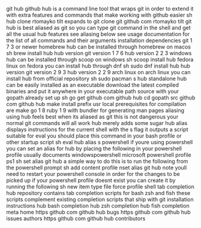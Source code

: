 git hub github hub is a command line tool that wraps git in order to extend it with extra features and commands that make working with github easier sh hub clone rtomayko tilt expands to git clone git github com rtomayko tilt git hub is best aliased as git so you can type git command in the shell and get all the usual hub features see aliasing below see usage documentation for the list of all commands and their arguments installation dependencies git 1 7 3 or newer homebrew hub can be installed through homebrew on macos sh brew install hub hub version git version 1 7 6 hub version 2 2 3 windows hub can be installed through scoop on windows sh scoop install hub fedora linux on fedora you can install hub through dnf sh sudo dnf install hub hub version git version 2 9 3 hub version 2 2 9 arch linux on arch linux you can install hub from official repository sh sudo pacman s hub standalone hub can be easily installed as an executable download the latest compiled binaries and put it anywhere in your executable path source with your gopath already set up sh go get github com github hub cd gopath src github com github hub make install prefix usr local prerequisites for compilation are make go 1 8 ruby 1 9 with bundler for generating man pages aliasing using hub feels best when its aliased as git this is not dangerous your normal git commands will all work hub merely adds some sugar hub alias displays instructions for the current shell with the s flag it outputs a script suitable for eval you should place this command in your bash profile or other startup script sh eval hub alias s powershell if youre using powershell you can set an alias for hub by placing the following in your powershell profile usually documents windowspowershell microsoft powershell profile ps1 sh set alias git hub a simple way to do this is to run the following from the powershell prompt sh add content profile nset alias git hub note youll need to restart your powershell console in order for the changes to be picked up if your powershell profile doesnt exist you can create it by running the following sh new item type file force profile shell tab completion hub repository contains tab completion scripts for bash zsh and fish these scripts complement existing completion scripts that ship with git installation instructions hub bash completion hub zsh completion hub fish completion meta home https github com github hub bugs https github com github hub issues authors https github com github hub contributors